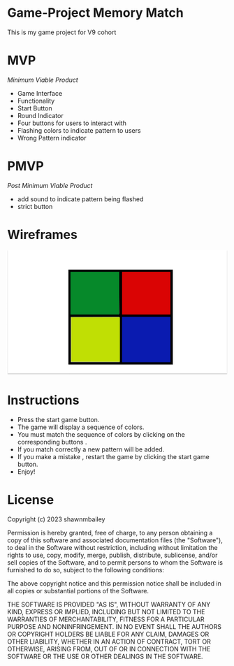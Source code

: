 # Game-Project Memory Match

This is my game project for V9 cohort 

# MVP
*Minimum Viable Product*
- Game Interface
- Functionality
- Start Button
- Round Indicator
- Four buttons for users to interact with
- Flashing colors to indicate pattern to users
- Wrong Pattern indicator  

# PMVP
 *Post Minimum Viable Product*
- add sound to indicate pattern being flashed 
- strict button

# Wireframes
![my wire frame](GameWireframe.png)

# Instructions
- Press the start game button.
- The game will display a sequence of colors.
- You must match the sequence of colors by clicking on the corresponding buttons .
- If you match correctly a new pattern will be added.
- If you make a mistake , restart the game by clicking the start game button.
- Enjoy!

# License

Copyright (c) 2023 shawnmbailey

Permission is hereby granted, free of charge, to any person obtaining a copy
of this software and associated documentation files (the "Software"), to deal
in the Software without restriction, including without limitation the rights
to use, copy, modify, merge, publish, distribute, sublicense, and/or sell
copies of the Software, and to permit persons to whom the Software is
furnished to do so, subject to the following conditions:

The above copyright notice and this permission notice shall be included in all
copies or substantial portions of the Software.

THE SOFTWARE IS PROVIDED "AS IS", WITHOUT WARRANTY OF ANY KIND, EXPRESS OR
IMPLIED, INCLUDING BUT NOT LIMITED TO THE WARRANTIES OF MERCHANTABILITY,
FITNESS FOR A PARTICULAR PURPOSE AND NONINFRINGEMENT. IN NO EVENT SHALL THE
AUTHORS OR COPYRIGHT HOLDERS BE LIABLE FOR ANY CLAIM, DAMAGES OR OTHER
LIABILITY, WHETHER IN AN ACTION OF CONTRACT, TORT OR OTHERWISE, ARISING FROM,
OUT OF OR IN CONNECTION WITH THE SOFTWARE OR THE USE OR OTHER DEALINGS IN THE
SOFTWARE.